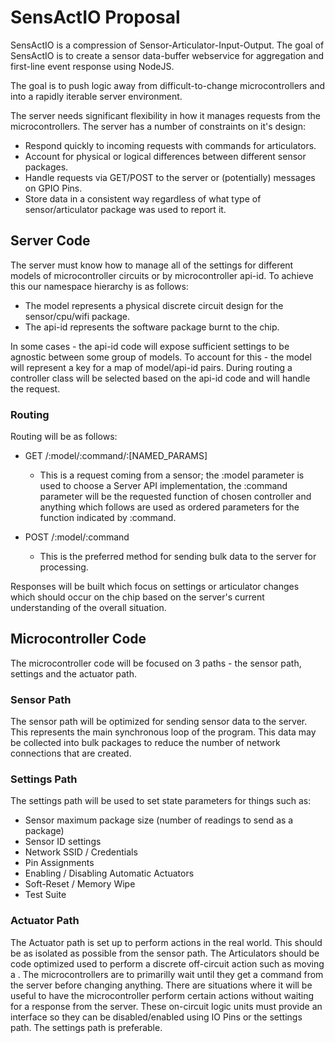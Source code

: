# SensActIO Proposal
SensActIO is a compression of Sensor-Articulator-Input-Output. The goal of SensActIO is to create a sensor data-buffer webservice for aggregation and first-line event response using NodeJS.

The goal is to push logic away from difficult-to-change microcontrollers and into a rapidly iterable server environment.

The server needs significant flexibility in how it manages requests from the microcontrollers. The server has a number of constraints on it's design:
- Respond quickly to incoming requests with commands for articulators.
- Account for physical or logical differences between different sensor packages.
- Handle requests via GET/POST to the server or (potentially) messages on GPIO Pins.
- Store data in a consistent way regardless of what type of sensor/articulator package was used to report it.

## Server Code
The server must know how to manage all of the settings for different models of microcontroller circuits or by microcontroller api-id. 
To achieve this our namespace hierarchy is as follows:
- The model represents a physical discrete circuit design for the sensor/cpu/wifi package.
- The api-id represents the software package burnt to the chip. 

In some cases - the api-id code will expose sufficient settings to be agnostic between some group of models. To account for this - the model will represent a key for a map of model/api-id pairs. During routing a controller class will be selected based on the api-id code and will handle the request.

### Routing
Routing will be as follows:
- GET /:model/:command/:[NAMED_PARAMS]
	- This is a request coming from a sensor; the :model parameter is used to choose a Server API implementation, the :command parameter will be the requested function of chosen controller and anything which follows are used as ordered parameters for the function indicated by :command.

- POST /:model/:command 
	- This is the preferred method for sending bulk data to the server for processing.

Responses will be built which focus on settings or articulator changes which should occur on the chip based on the server's current understanding of the overall situation.

## Microcontroller Code
The microcontroller code will be focused on 3 paths - the sensor path, settings and the actuator path. 

### Sensor Path
The sensor path will be optimized for sending sensor data to the server. This represents the main synchronous loop of the program. This data may be collected into bulk packages to reduce the number of network connections that are created.

### Settings Path
The settings path will be used to set state parameters for things such as: 
- Sensor maximum package size (number of readings to send as a package)
- Sensor ID settings
- Network SSID / Credentials
- Pin Assignments
- Enabling / Disabling Automatic Actuators
- Soft-Reset / Memory Wipe
- Test Suite

### Actuator Path
The Actuator path is set up to perform actions in the real world. This should be as isolated as possible from the sensor path. The Articulators should be code optimized used to perform a discrete off-circuit action such as moving a . The microcontrollers are to primarilly wait until they get a command from the server before changing anything. There are situations where it will be useful to have the microcontroller perform certain actions without waiting for a response from the server. These on-circuit logic units must provide an interface so they can be disabled/enabled using IO Pins or the settings path. The settings path is preferable.